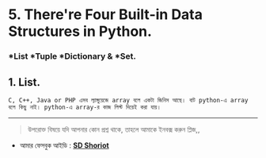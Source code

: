 # 5. There're Four Built-in Data Structures in Python. 

### *List	 	*Tuple	 *Dictionary  &	*Set. 


## 1. List.

	C, C++, Java or PHP এসব ল্যাঙ্গুয়েজে array বলে একটা জিনিস আছে। বাট python-এ array বলে কিছু নাই। python-এ array-র কাজ লিস্ট দিয়েই করা যায়।

---


> উপরোক্ত বিষয়ে যদি আপনার কোন প্রশ্ন থাকে, তাহলে আমাকে ইনবক্স করুন প্লিজ,,

* আমার ফেসবুক আইডি :  **[SD Shoriot](https://www.facebook.com/shoriot)**